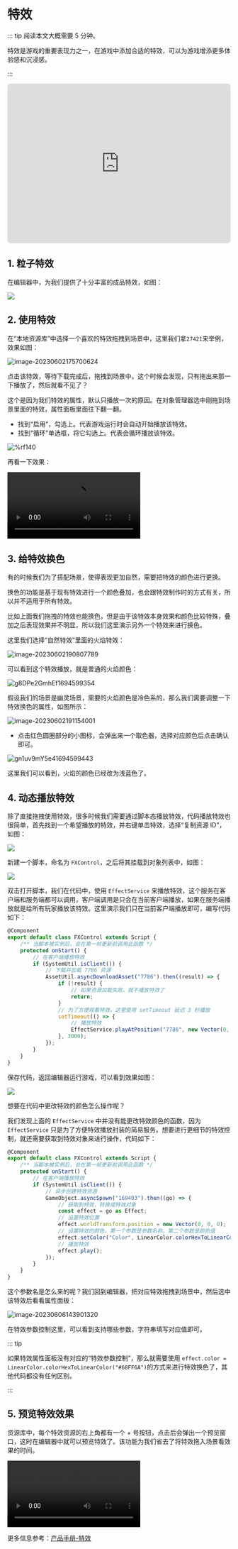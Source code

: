 # 特效

::: tip 阅读本文大概需要 5 分钟。

特效是游戏的重要表现力之一，在游戏中添加合适的特效，可以为游戏增添更多体验感和沉浸感。

:::

<iframe sandbox="allow-scripts allow-downloads allow-same-origin allow-popups allow-presentation allow-forms" frameborder="0" draggable="false" allowfullscreen="" allow="encrypted-media;" referrerpolicy="" aha-samesite="" class="iframe-loaded" src=" https://player.bilibili.com/player.html?aid=948268924&bvid=BV1Qs4y1x7vi&cid=978207244&page=1&autoplay=0" style="border-radius: 7px; width: 100%; height: 360px;"></iframe>

## 1.  粒子特效

在编辑器中，为我们提供了十分丰富的成品特效，如图：

![](https://arkimg.ark.online/20230913-173851.webp)

## 2. 使用特效

在“本地资源库”中选择一个喜欢的特效拖拽到场景中，这里我们拿`27421`来举例，效果如图：

![image-20230602175700624](https://arkimg.ark.online/image-20230602175700624.webp)

点击该特效，等待下载完成后，拖拽到场景中。这个时候会发现，只有拖出来那一下播放了，然后就看不见了？

这个是因为我们特效的属性，默认只播放一次的原因。在对象管理器选中刚拖到场景里面的特效，属性面板里面往下翻一翻。

* 找到“启用”，勾选上。代表游戏运行时会自动开始播放该特效。
* 找到“循环”单选框，将它勾选上。代表会循环播放该特效。

![%rf140](https://arkimg.ark.online/%rf140.webp)

再看一下效果：

<video controls src="https://arkimg.ark.online/UE4_KSzCeypZnB.mp4"></video>



## 3. 给特效换色

有的时候我们为了搭配场景，使得表现更加自然，需要把特效的颜色进行更换。

换色的功能是基于现有特效进行一个颜色叠加，也会跟特效制作时的方式有关，所以并不适用于所有特效。

比如上面我们拖拽的特效也能换色，但是由于该特效本身效果和颜色比较特殊，叠加之后表现效果并不明显，所以我们这里演示另外一个特效来进行换色。

这里我们选择“自然特效”里面的火焰特效：

![image-20230602190807789](https://arkimg.ark.online/image-20230602190807789.webp)

可以看到这个特效播放，就是普通的火焰颜色：

![g8DPe2GmhEf1694599354](https://arkimg.ark.online/g8DPe2GmhEf1694599354.webp)

假设我们的场景是幽灵场景，需要的火焰颜色是冷色系的，那么我们需要调整一下特效换色的属性，如图所示：

![image-20230602191154001](https://arkimg.ark.online/image-20230602191154001.webp)

* 点击红色圆圈部分的小图标，会弹出来一个取色器，选择对应颜色后点击确认即可。

![gn1uv9mY5e41694599443](https://arkimg.ark.online/gn1uv9mY5e41694599443.webp)

这里我们可以看到，火焰的颜色已经改为浅蓝色了。

## 4. 动态播放特效

除了直接拖拽使用特效，很多时候我们需要通过脚本态播放特效，代码播放特效也很简单，首先找到一个希望播放的特效，并右键单击特效，选择“复制资源 ID”，如图：

![](https://wstatic-a1.233leyuan.com/productdocs/static/boxcnT6WAVbLaHsmtpR1u1aTVMe.png)

新建一个脚本，命名为 `FXControl`，之后将其挂载到对象列表中，如图：

![](https://wstatic-a1.233leyuan.com/productdocs/static/boxcndcn9iE3QFLqM4zfEBCq07c.png)

双击打开脚本，我们在代码中，使用 `EffectService` 来播放特效，这个服务在客户端和服务端都可以调用，客户端调用是只会在当前客户端播放，如果在服务端播放就是给所有玩家播放该特效。这里演示我们只在当前客户端播放即可，编写代码如下：

``` typescript
@Component
export default class FXControl extends Script {
    /** 当脚本被实例后，会在第一帧更新前调用此函数 */
    protected onStart() {
        // 在客户端播放特效
        if (SystemUtil.isClient()) {
            // 下载并加载 7786 资源
            AssetUtil.asyncDownloadAsset("7786").then((result) => {
                if (!result) {
                    // 如果资源加载失败，就不播放特效了
                    return;
                }
                // 为了方便观看特效，这里使用 setTimeout 延迟 3 秒播放
                setTimeout(() => {
                    // 播放特效
                    EffectService.playAtPosition("7786", new Vector(0, 0, 0));
                }, 3000);
            });
        }
    }
}
```

保存代码，返回编辑器运行游戏，可以看到效果如图：

![](https://wstatic-a1.233leyuan.com/productdocs/static/boxcntS0GvUU3RmjzKIiwBXNNvg.gif)

想要在代码中更改特效的颜色怎么操作呢？

我们发现上面的 `EffectService` 中并没有能更改特效颜色的函数，因为 `EffectService` 只是为了方便特效播放封装的简易服务。想要进行更细节的特效控制，就还需要获取到特效对象来进行操作，代码如下：

```typescript
@Component
export default class FXControl extends Script {
    /** 当脚本被实例后，会在第一帧更新前调用此函数 */
    protected onStart() {
        // 在客户端播放特效
        if (SystemUtil.isClient()) {
            // 异步创建特效资源
            GameObject.asyncSpawn("169403").then((go) => {
                // 获取到特效，转换成特效对象
                const effect = go as Effect;
                // 设置特效位置
                effect.worldTransform.position = new Vector(0, 0, 0);
                // 设置特效的颜色，第一个参数是参数名称，第二个参数是颜色值
                effect.setColor("Color", LinearColor.colorHexToLinearColor("#68FF6A"));
                // 播放特效
                effect.play();
            });
        }
    }
}
```

这个参数名是怎么来的呢？我们回到编辑器，把对应特效拖拽到场景中，然后选中该特效后看看属性面板：

![image-20230606143901320](https://arkimg.ark.online/image-20230606143901320.png)

在特效参数控制这里，可以看到支持哪些参数，字符串填写对应值即可。

::: tip

如果特效属性面板没有对应的“特效参数控制”，那么就需要使用 `effect.color = LinearColor.colorHexToLinearColor("#68FF6A")`的方式来进行特效换色了，其他代码都没有任何区别。

:::

## 5. 预览特效效果

资源库中，每个特效资源的右上角都有一个 + 号按钮，点击后会弹出一个预览窗口，这时在编辑器中就可以预览特效了。该功能为我们省去了将特效拖入场景看效果的时间。

<video controls src="https://arkimg.ark.online/7615132843496.mp4"> </video>

更多信息参考：[产品手册-特效](https://docs.ark.online/GameplayObjects/Effects.html)